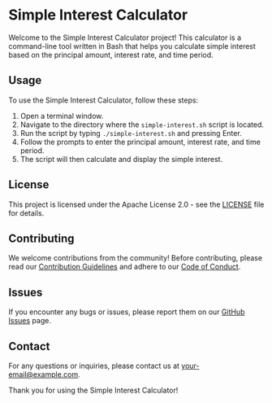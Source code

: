 # Simple Interest Calculator

Welcome to the Simple Interest Calculator project! This calculator is a command-line tool written in Bash that helps you calculate simple interest based on the principal amount, interest rate, and time period.

## Usage

To use the Simple Interest Calculator, follow these steps:

1. Open a terminal window.
2. Navigate to the directory where the `simple-interest.sh` script is located.
3. Run the script by typing `./simple-interest.sh` and pressing Enter.
4. Follow the prompts to enter the principal amount, interest rate, and time period.
5. The script will then calculate and display the simple interest.

## License

This project is licensed under the Apache License 2.0 - see the [LICENSE](LICENSE) file for details.

## Contributing

We welcome contributions from the community! Before contributing, please read our [Contribution Guidelines](CONTRIBUTION.md) and adhere to our [Code of Conduct](CODE_OF_CONDUCT.md).

## Issues

If you encounter any bugs or issues, please report them on our [GitHub Issues](https://github.com/simplyrishiii/Simple-Interest-Calculator/issues) page.

## Contact

For any questions or inquiries, please contact us at [your-email@example.com](mailto:rishisen979@gmail.com).

Thank you for using the Simple Interest Calculator!
